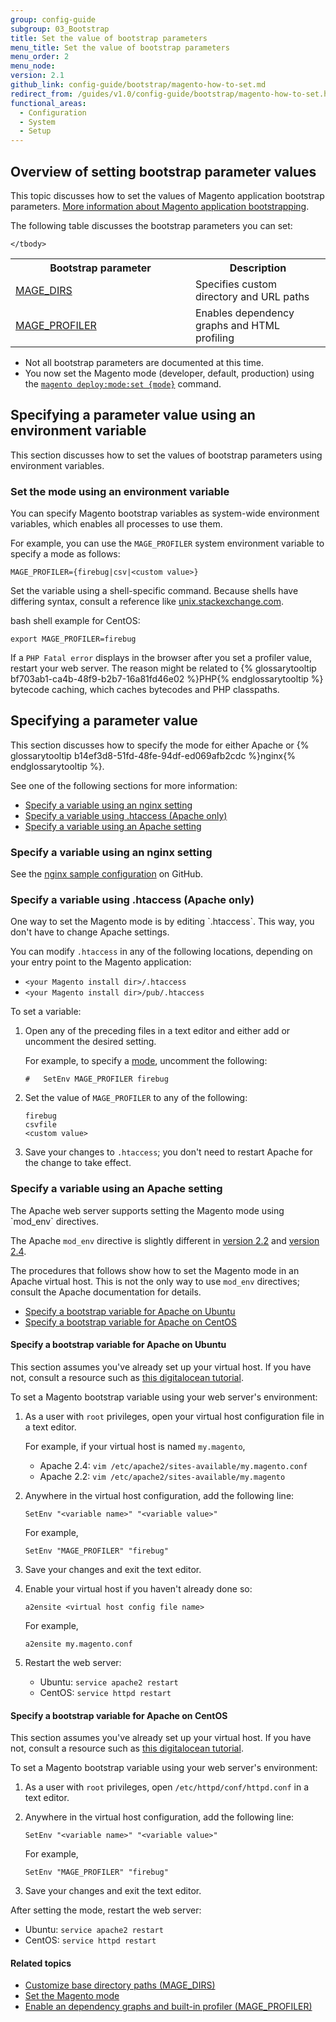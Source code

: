 ```yaml
---
group: config-guide
subgroup: 03_Bootstrap
title: Set the value of bootstrap parameters
menu_title: Set the value of bootstrap parameters
menu_order: 2
menu_node:
version: 2.1
github_link: config-guide/bootstrap/magento-how-to-set.md
redirect_from: /guides/v1.0/config-guide/bootstrap/magento-how-to-set.html
functional_areas:
  - Configuration
  - System
  - Setup
---
```


<h2 id="config-bootparam-overview">Overview of setting bootstrap parameter values</h2>
This topic discusses how to set the values of Magento application bootstrap parameters. <a href="{{ page.baseurl }}/config-guide/bootstrap/magento-bootstrap.html">More information about Magento application bootstrapping</a>.

The following table discusses the bootstrap parameters you can set:

<table>
	<col width="40%">
  	<col width="30%">
	<tbody>
		<tr>
			<th>Bootstrap parameter</th>
			<th>Description</th>
		</tr>
	<tr>
		<td><a href="{{ page.baseurl }}/config-guide/bootstrap/mage-dirs.html">MAGE_DIRS</a></td>
		<td>Specifies custom directory and URL paths</td>
	</tr>	
	<tr>
		<td><a href="{{ page.baseurl }}/config-guide/bootstrap/mage-profiler.html">MAGE_PROFILER</a></td>
		<td>Enables dependency graphs and HTML profiling</td>
	</tr>

	
	</tbody>
</table>

<div class="bs-callout bs-callout-info" id="info">
<span class="glyphicon-class">
  <ul><li>Not all bootstrap parameters are documented at this time.</li>
  	<li>You now set the Magento mode (developer, default, production) using the <a href="{{ page.baseurl }}/config-guide/cli/config-cli-subcommands-mode.html"><code>magento deploy:mode:set {mode}</code></a> command.</li></ul></span>
</div>

<h2 id="mode-specify-var">Specifying a parameter value using an environment variable</h2>
This section discusses how to set the values of bootstrap parameters using environment variables.

<h3 id="config-bootparam-mode">Set the mode using an environment variable</h3>
You can specify Magento bootstrap variables as system-wide environment variables, which enables all processes to use them.

For example, you can use the `MAGE_PROFILER` system environment variable to specify a mode as follows:

	MAGE_PROFILER={firebug|csv|<custom value>}

Set the variable using a shell-specific command. Because shells have differing syntax, consult a reference like <a href="http://unix.stackexchange.com/questions/117467/how-to-permanently-set-environmental-variables" target="_blank">unix.stackexchange.com</a>.

bash shell example for CentOS:

	export MAGE_PROFILER=firebug

<div class="bs-callout bs-callout-info" id="info">
<span class="glyphicon-class">
  <p>If a <code>PHP Fatal error</code> displays in the browser after you set a profiler value, restart your web server. The reason might be related to {% glossarytooltip bf703ab1-ca4b-48f9-b2b7-16a81fd46e02 %}PHP{% endglossarytooltip %} bytecode caching, which caches bytecodes and PHP classpaths.</p></span>
</div>

<h2 id="mode-specify-web">Specifying a parameter value</h2>
This section discusses how to specify the mode for either Apache or {% glossarytooltip b14ef3d8-51fd-48fe-94df-ed069afb2cdc %}nginx{% endglossarytooltip %}.

See one of the following sections for more information:

*	<a href="#mode-specify-web-nginx">Specify a variable using an nginx setting</a>
*	<a href="#mode-specify-web-htaccess">Specify a variable using .htaccess (Apache only)</a>
*	<a href="#mode-specify-web-apache">Specify a variable using an Apache setting</a>

<h3 id="mode-specify-web-nginx">Specify a variable using an nginx setting</h3>
See the <a href="{{ site.mage2000url }}nginx.conf.sample#L16" target="_blank">nginx sample configuration</a> on GitHub.

<h3 id="mode-specify-web-htaccess">Specify a variable using .htaccess (Apache only)</h3>
One way to set the Magento mode is by editing `.htaccess`. This way, you don't have to change Apache settings.

You can modify `.htaccess` in any of the following locations, depending on your entry point to the Magento application:

*	`<your Magento install dir>/.htaccess`
*	`<your Magento install dir>/pub/.htaccess`

To set a variable:

1.	Open any of the preceding files in a text editor and either add or uncomment the desired setting.

	For example, to specify a <a href="{{ page.baseurl }}/config-guide/bootstrap/magento-modes.html">mode</a>, uncomment the following:

		#   SetEnv MAGE_PROFILER firebug

2.	Set the value of `MAGE_PROFILER` to any of the following:

		firebug
		csvfile
		<custom value>

2.	Save your changes to `.htaccess`; you don't need to restart Apache for the change to take effect.

<h3 id="mode-specify-web-apache">Specify a variable using an Apache setting</h3>
The Apache web server supports setting the Magento mode using `mod_env` directives.

The Apache `mod_env` directive is slightly different in <a href="http://httpd.apache.org/docs/2.2/mod/mod_env.html#setenv" target="_blank">version 2.2</a> and <a href="http://httpd.apache.org/docs/2.4/mod/mod_env.html#setenv" target="_blank">version 2.4</a>.

The procedures that follows show how to set the Magento mode in an Apache virtual host. This is not the only way to use `mod_env` directives; consult the Apache documentation for details.

*	<a href="#mode-specify-ubuntu">Specify a bootstrap variable for Apache on Ubuntu</a>
*	<a href="#mode-specify-centos">Specify a bootstrap variable for Apache on CentOS</a>

<h4 id="mode-specify-ubuntu">Specify a bootstrap variable for Apache on Ubuntu</h4>
This section assumes you've already set up your virtual host. If you have not, consult a resource such as <a href="https://www.digitalocean.com/community/tutorials/how-to-set-up-apache-virtual-hosts-on-ubuntu-14-04-lts" target="_blank">this digitalocean tutorial</a>.

To set a Magento bootstrap variable using your web server's environment:

1.	As a user with `root` privileges, open your virtual host configuration file in a text editor.

	For example, if your virtual host is named `my.magento`,

	*	Apache 2.4: `vim /etc/apache2/sites-available/my.magento.conf`
	*	Apache 2.2: `vim /etc/apache2/sites-available/my.magento`

2.	Anywhere in the virtual host configuration, add the following line:

		SetEnv "<variable name>" "<variable value>"

	For example,

		SetEnv "MAGE_PROFILER" "firebug"

3.	Save your changes and exit the text editor.
4.	Enable your virtual host if you haven't already done so:

		a2ensite <virtual host config file name>

	For example,

		a2ensite my.magento.conf

5.	Restart the web server:

	*	Ubuntu: `service apache2 restart`
	*	CentOS: `service httpd restart`

<h4 id="mode-specify-centos">Specify a bootstrap variable for Apache on CentOS</h4>
This section assumes you've already set up your virtual host. If you have not, consult a resource such as <a href="https://www.digitalocean.com/community/tutorials/how-to-set-up-apache-virtual-hosts-on-centos-6" target="_blank">this digitalocean tutorial</a>.

To set a Magento bootstrap variable using your web server's environment:

1.	As a user with `root` privileges, open `/etc/httpd/conf/httpd.conf` in a text editor.

2.	Anywhere in the virtual host configuration, add the following line:

		SetEnv "<variable name>" "<variable value>"

	For example,

		SetEnv "MAGE_PROFILER" "firebug"

3.	Save your changes and exit the text editor.

After setting the mode, restart the web server:

*	Ubuntu: `service apache2 restart`
*	CentOS: `service httpd restart`

#### Related topics

*	<a href="{{ page.baseurl }}/config-guide/bootstrap/mage-dirs.html">Customize base directory paths (MAGE_DIRS)</a>
*	<a href="{{ page.baseurl }}/config-guide/cli/config-cli-subcommands-mode.html">Set the Magento mode</a>
*	<a href="{{ page.baseurl }}/config-guide/bootstrap/mage-profiler.html">Enable an dependency graphs and built-in profiler (MAGE_PROFILER)</a>
